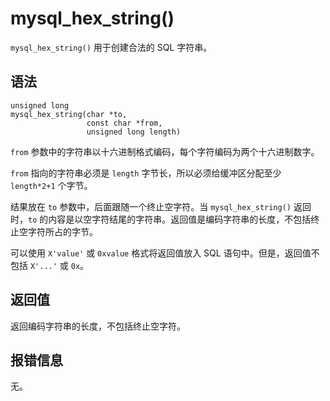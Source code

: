 mysql_hex_string() 
=======================================

`mysql_hex_string()` 用于创建合法的 SQL 字符串。

语法 
-----------------------

```unknow
unsigned long
mysql_hex_string(char *to,
                 const char *from,
                 unsigned long length)
```



`from` 参数中的字符串以十六进制格式编码，每个字符编码为两个十六进制数字。

`from` 指向的字符串必须是 `length` 字节长，所以必须给缓冲区分配至少 `length*2+1` 个字节。

结果放在 `to` 参数中，后面跟随一个终止空字符。当 `mysql_hex_string()` 返回时，`to` 的内容是以空字符结尾的字符串。返回值是编码字符串的长度，不包括终止空字符所占的字节。

可以使用 `X'value'` 或 `0xvalue` 格式将返回值放入 SQL 语句中。但是，返回值不包括 `X'...'` 或 `0x`。

返回值 
------------------------

返回编码字符串的长度，不包括终止空字符。

报错信息 
-------------------------

无。

